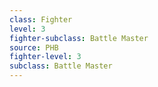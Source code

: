 ```yaml
---
class: Fighter
level: 3
fighter-subclass: Battle Master
source: PHB
fighter-level: 3
subclass: Battle Master
---
```

